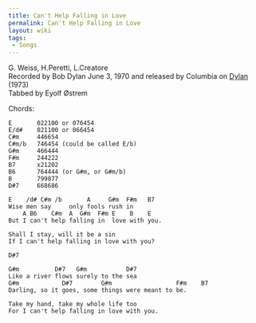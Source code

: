 ```yaml
---
title: Can't Help Falling in Love
permalink: Can't Help Falling in Love
layout: wiki
tags:
 - Songs
---
```


G. Weiss, H.Peretti, L.Creatore  
Recorded by Bob Dylan June 3, 1970 and released by Columbia on
[Dylan](Dylan) (1973)  
 Tabbed by Eyolf Østrem

Chords:

    E       022100 or 076454
    E/d#    021100 or 066454
    C#m     446654
    C#m/b   746454 (could be called E/b)
    G#m     466444
    F#m     244222
    B7      x21202
    B6      764444 (or G#m, or G#m/b)
    B       799877
    D#7     668686

    E    /d# C#m /b       A     G#m  F#m   B7
    Wise men say     only fools rush in
        A B6    C#m  A  G#m  F#m E    B    E
    But I can't help falling in  love with you.

    Shall I stay, will it be a sin
    If I can't help falling in love with you?

    D#7

    G#m          D#7   G#m           D#7
    Like a river flows surely to the sea
    G#m            D#7        G#m                  F#m    B7
    Darling, so it goes, some things were meant to be.

    Take my hand, take my whole life too
    For I can't help falling in love with you.
